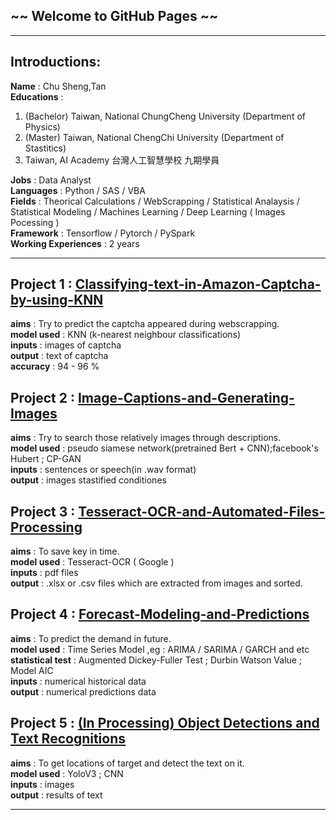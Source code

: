 ## ~~ Welcome to GitHub Pages ~~
-----

## Introductions:<br>
**Name** : Chu Sheng,Tan <br>
**Educations** : <br>
1. (Bachelor) Taiwan, National ChungCheng University (Department of Physics)<br>
2. (Master) Taiwan, National ChengChi University (Department of Stastitics)<br>
3. Taiwan, AI Academy 台灣人工智慧學校 九期學員 <br>

**Jobs** : Data Analyst<br>
**Languages** : Python / SAS / VBA<br>
**Fields** : Theorical Calculations / WebScrapping / Statistical Analaysis / Statistical Modeling / Machines Learning / Deep Learning ( Images Pocessing )<br>
**Framework** : Tensorflow / Pytorch / PySpark<br>
**Working Experiences** : 2 years <br>

------


## Project 1 : [Classifying-text-in-Amazon-Captcha-by-using-KNN](https://github.com/chusheng0505/Classifying-text-in-Amazon-Captcha-by-using-KNN) <br>
**aims** : Try to predict the captcha appeared during webscrapping.<br>
**model used** : KNN (k-nearest neighbour classifications)<br>
**inputs** : images of captcha<br>
**output** : text of captcha <br>
**accuracy** : 94 - 96 % <br>


## Project 2 : [Image-Captions-and-Generating-Images](https://github.com/chusheng0505/Image-Captions-and-Generating-Images) <br>
**aims** : Try to search those relatively images through descriptions.<br>
**model used** : pseudo siamese network(pretrained Bert + CNN);facebook's Hubert ; CP-GAN <br>
**inputs** : sentences or speech(in .wav format)<br>
**output** : images stastified conditiones<br>


## Project 3 : [Tesseract-OCR-and-Automated-Files-Processing](https://github.com/chusheng0505/Tesseract-OCR-and-Automated-Files-Processing) <br>
**aims** : To save key in time.<br>
**model used** : Tesseract-OCR ( Google ) <br>
**inputs** : pdf files <br>
**output** : .xlsx or .csv files which are extracted from images and sorted.<br>


## Project 4 : [Forecast-Modeling-and-Predictions](https://github.com/chusheng0505/Forecast-Modeling-and-Predictions) <br>
**aims** : To predict the demand in future.<br>
**model used** : Time Series Model ,eg : ARIMA / SARIMA / GARCH and etc <br>
**statistical test** : Augmented Dickey-Fuller Test ; Durbin Watson Value ; Model AIC <br>
**inputs** : numerical historical data <br>
**output** : numerical predictions data<br>


## Project 5 : [(In Processing) Object Detections and Text Recognitions]() <br>
**aims** : To get locations of target and detect the text on it.<br>
**model used** : YoloV3 ; CNN <br>
**inputs** : images <br>
**output** : results of text <br>

------







